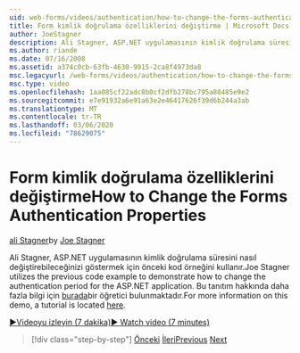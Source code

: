 ```yaml
---
uid: web-forms/videos/authentication/how-to-change-the-forms-authentication-properties
title: Form kimlik doğrulama özelliklerini değiştirme | Microsoft Docs
author: JoeStagner
description: Ali Stagner, ASP.NET uygulamasının kimlik doğrulama süresini nasıl değiştirebileceğinizi göstermek için önceki kod örneğini kullanır. Hakkında daha fazla bilgi için...
ms.author: riande
ms.date: 07/16/2008
ms.assetid: a374c0cb-63fb-4630-9915-2ca8f4973da8
msc.legacyurl: /web-forms/videos/authentication/how-to-change-the-forms-authentication-properties
msc.type: video
ms.openlocfilehash: 1aa085cf22adc8b0cf2dfb278bc795a80485e9e2
ms.sourcegitcommit: e7e91932a6e91a63e2e46417626f39d6b244a3ab
ms.translationtype: MT
ms.contentlocale: tr-TR
ms.lasthandoff: 03/06/2020
ms.locfileid: "78629075"
---
```

# <a name="how-to-change-the-forms-authentication-properties"></a><span data-ttu-id="6c088-104">Form kimlik doğrulama özelliklerini değiştirme</span><span class="sxs-lookup"><span data-stu-id="6c088-104">How to Change the Forms Authentication Properties</span></span>

<span data-ttu-id="6c088-105">[ali Stagner](https://github.com/JoeStagner)</span><span class="sxs-lookup"><span data-stu-id="6c088-105">by [Joe Stagner](https://github.com/JoeStagner)</span></span>

<span data-ttu-id="6c088-106">Ali Stagner, ASP.NET uygulamasının kimlik doğrulama süresini nasıl değiştirebileceğinizi göstermek için önceki kod örneğini kullanır.</span><span class="sxs-lookup"><span data-stu-id="6c088-106">Joe Stagner utilizes the previous code example to demonstrate how to change the authentication period for the ASP.NET application.</span></span> <span data-ttu-id="6c088-107">Bu tanıtım hakkında daha fazla bilgi için [burada](../../overview/older-versions-security/introduction/forms-authentication-configuration-and-advanced-topics-vb.md)bir öğretici bulunmaktadır.</span><span class="sxs-lookup"><span data-stu-id="6c088-107">For more information on this demo, a tutorial is located [here](../../overview/older-versions-security/introduction/forms-authentication-configuration-and-advanced-topics-vb.md).</span></span>

[<span data-ttu-id="6c088-108">&#9654;Videoyu izleyin (7 dakika)</span><span class="sxs-lookup"><span data-stu-id="6c088-108">&#9654; Watch video (7 minutes)</span></span>](https://channel9.msdn.com/Blogs/ASP-NET-Site-Videos/how-to-change-the-forms-authentication-properties)

> [!div class="step-by-step"]
> <span data-ttu-id="6c088-109">[Önceki](using-basic-forms-authentication-in-aspnet.md)
> [İleri](how-to-setup-and-use-cookie-less-authentication-in-an-aspnet-application.md)</span><span class="sxs-lookup"><span data-stu-id="6c088-109">[Previous](using-basic-forms-authentication-in-aspnet.md)
[Next](how-to-setup-and-use-cookie-less-authentication-in-an-aspnet-application.md)</span></span>
